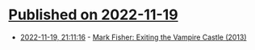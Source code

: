 # [Published on 2022-11-19](index.md)

* [2022-11-19, 21:11:16](https://news.ycombinator.com/item?id=33674721) - [Mark Fisher: Exiting the Vampire Castle (2013)](https://web.archive.org/web/20131129003704/http://www.thenorthstar.info/?p=11299)
